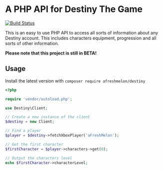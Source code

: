 A PHP API for Destiny The Game
===========

[![Build Status](https://travis-ci.org/aFreshMelon/destiny-php.svg)](https://travis-ci.org/aFreshMelon/destiny-php)

This is an easy to use PHP API to access all sorts of information about any Destiny account. 
This includes characters equipment, progression and all sorts of other information.

**Please note that this project is still in BETA!**

Usage
-----

Install the latest version with `composer require afreshmelon/destiny`

```php
<?php

require 'vendor/autoload.php';

use Destiny\Client;

// Create a new instance of the client
$destiny = new Client;

// Find a player
$player = $destiny->fetchXboxPlayer('aFreshMelon');

// Get the first character
$firstCharacter = $player->characters->get(0);

// Output the characters level
echo $firstCharacter->characterLevel;
